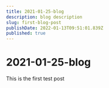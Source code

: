 ```yaml
---
title: 2021-01-25-blog
description: blog description
slug: first-blog-post
publishDate: 2022-01-13T09:51:01.839Z
published: true
---
```


# 2021-01-25-blog

This is the first test post
